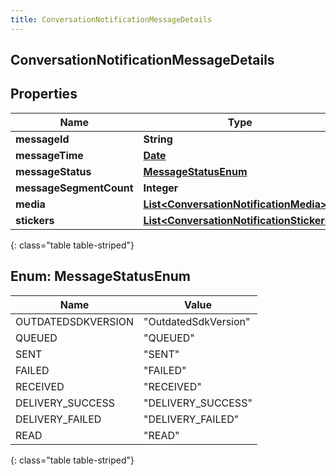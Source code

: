 ```yaml
---
title: ConversationNotificationMessageDetails
---
```

## ConversationNotificationMessageDetails


## Properties

| Name | Type | Description | Notes |
| ------------ | ------------- | ------------- | ------------- |
| **messageId** | **String** |  |  [optional] |
| **messageTime** | [**Date**](Date.html) |  |  [optional] |
| **messageStatus** | [**MessageStatusEnum**](#MessageStatusEnum) |  |  [optional] |
| **messageSegmentCount** | **Integer** |  |  [optional] |
| **media** | [**List&lt;ConversationNotificationMedia&gt;**](ConversationNotificationMedia.html) |  |  [optional] |
| **stickers** | [**List&lt;ConversationNotificationStickers&gt;**](ConversationNotificationStickers.html) |  |  [optional] |
{: class="table table-striped"}


<a name="MessageStatusEnum"></a>

## Enum: MessageStatusEnum

| Name | Value |
| ---- | ----- |
| OUTDATEDSDKVERSION | &quot;OutdatedSdkVersion&quot; |
| QUEUED | &quot;QUEUED&quot; |
| SENT | &quot;SENT&quot; |
| FAILED | &quot;FAILED&quot; |
| RECEIVED | &quot;RECEIVED&quot; |
| DELIVERY_SUCCESS | &quot;DELIVERY_SUCCESS&quot; |
| DELIVERY_FAILED | &quot;DELIVERY_FAILED&quot; |
| READ | &quot;READ&quot; |
{: class="table table-striped"}



